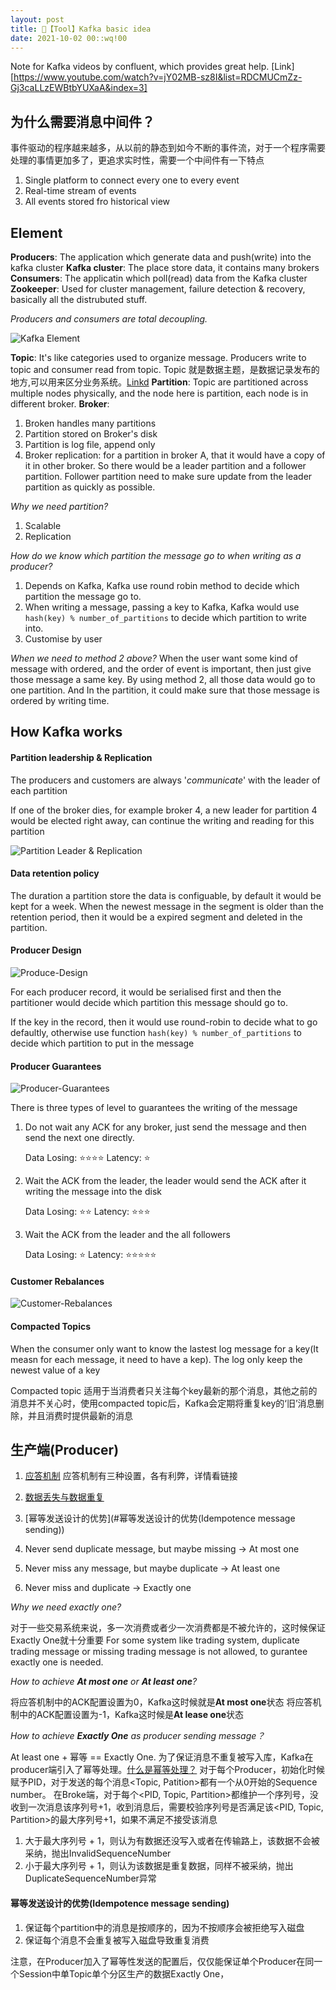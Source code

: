 ```yaml
---
layout: post
title: 📕【Tool】Kafka basic idea
date: 2021-10-02 00::wq!00
---
```


Note for Kafka videos by confluent, which provides great help.
[Link][https://www.youtube.com/watch?v=jY02MB-sz8I&list=RDCMUCmZz-Gj3caLLzEWBtbYUXaA&index=3]

## 为什么需要消息中间件？ 

事件驱动的程序越来越多，从以前的静态到如今不断的事件流，对于一个程序需要处理的事情更加多了，更追求实时性，需要一个中间件有一下特点

1. Single platform to connect every one to every event
2. Real-time stream of events
3. All events stored fro historical view

## Element

**Producers**: The application which generate data and push(write) into the kafka cluster
**Kafka cluster**: The place store data, it contains many brokers
**Consumers**: The applicatin which poll(read) data from the Kafka cluster
**Zookeeper**: Used for cluster management, failure detection & recovery, basically all the distrubuted stuff.

*Producers and consumers are total decoupling.*

![Kafka Element](https://typora-1302119905.cos.ap-nanjing.myqcloud.com/Coding/%E6%88%AA%E5%B1%8F2021-10-01%20%E4%B8%8B%E5%8D%885.49.32.png)

**Topic**: It's like categories used to organize message. Producers write to topic and consumer read from topic. Topic 就是数据主题，是数据记录发布的地方,可以用来区分业务系统。[Linkd](https://kafka.apachecn.org/intro.html)
**Partition**: Topic are partitioned across multiple nodes physically, and the node here is partition, each node is in different broker.
**Broker**: 

1. Broken handles many partitions
2. Partition stored on Broker's disk
3. Partition is log file, append only
4. Broker replication: for a partition in broker A, that it would have a copy of it in other broker. So there would be a leader partition and a follower partition. Follower partition need to make sure update from the leader partition as quickly as possible.

*Why we need partition?*

1. Scalable
2. Replication

*How do we know which partition the message go to when writing as a producer?*

1. Depends on Kafka, Kafka use round robin method to decide which partition the message go to.
2. When writing a message, passing a key to Kafka, Kafka would use `hash(key) % number_of_partitions` to decide which partition to write into.
3. Customise by user

*When we need to method 2 above?*
When the user want some kind of message with ordered, and the order of event is important, then just give those message a same key. By using method 2, all those data would go to one partition. And In the partition, it could make sure that those message is ordered by writing time.

## How Kafka works

#### **Partition leadership & Replication**

The producers and customers are always '*communicate*' with the leader of each partition

If one of the broker dies, for example broker 4, a new leader for partition 4 would be elected right away, can continue the writing and reading for this partition

![Partition Leader & Replication](https://typora-1302119905.cos.ap-nanjing.myqcloud.com/Coding/Partition-Leadership.png)

#### **Data retention policy**

The duration a partition store the data is configuable, by default it would be kept for a week. 
When the newest message in the segment is older than the retention period, then it would be a expired segment and deleted in the partition. 

#### **Producer Design**

![Produce-Design](https://typora-1302119905.cos.ap-nanjing.myqcloud.com/Coding/Producer-Design.png)

For each producer record, it would be serialised first and then the partitioner would decide which partition this message should go to. 

If the key in the record, then it would use round-robin to decide what to go defaultly, otherwise use function `hash(key) % number_of_partitions`  to decide which partition to put in the message

#### <a name="ProducerGuarantees">**Producer Guarantees**</a>

 ![Producer-Guarantees](https://typora-1302119905.cos.ap-nanjing.myqcloud.com/Coding/producer-guarantees.png)

There is three types of level to guarantees the writing of the message

1. Do not wait any ACK for any broker, just send the message and then send the next one directly.

   Data Losing: ⭐️⭐️⭐️⭐️
   Latency: ⭐️

2. Wait the ACK from the leader, the leader would send the ACK after it writing the message into the disk

   Data Losing: ⭐️⭐️
   Latency: ⭐️⭐️⭐️

3. Wait the ACK from the leader and the all followers

   Data Losing: ⭐️
   Latency: ⭐️⭐️⭐️⭐️⭐️

#### **Customer Rebalances**

![Customer-Rebalances](https://typora-1302119905.cos.ap-nanjing.myqcloud.com/Coding/Customer-Rebalance.png)

#### **Compacted Topics**

When the consumer only want to know the lastest log message for a key(It measn for each message, it need to have a kep). The log only keep the newest value of a key

Compacted topic 适用于当消费者只关注每个key最新的那个消息，其他之前的消息并不关心时，使用compacted topic后，Kafka会定期将重复key的‘旧’消息删除，并且消费时提供最新的消息

## 生产端(Producer)

1. [应答机制](#ProducerGuarantees)
   应答机制有三种设置，各有利弊，详情看链接
2. [数据丢失与数据重复](#数据丢失与数据重复 (Message Delivery))
3. [幂等发送设计的优势](#幂等发送设计的优势(Idempotence message sending))

1. Never send duplicate message, but maybe missing -> At most one
2. Never miss any message, but maybe duplicate -> At least one
3. Never miss and duplicate -> Exactly one

*Why we need exactly one?*

对于一些交易系统来说，多一次消费或者少一次消费都是不被允许的，这时候保证Exactly One就十分重要
For some system like trading system, duplicate trading message or missing trading message is not allowed, to gurantee exactly one is needed.

*How to achieve **At most one** or **At least one**?*

将应答机制中的ACK配置设置为0，Kafka这时候就是**At most one**状态
将应答机制中的ACK配置设置为-1，Kafka这时候是**At lease one**状态

*How to achieve **Exactly One** as producer sending message？*

At least one + 幂等 == Exactly One.  为了保证消息不重复被写入库，Kafka在producer端引入了幂等处理。[什么是幂等处理？](https://zh.wikipedia.org/wiki/%E5%86%AA%E7%AD%89)
对于每个Producer，初始化时候赋予PID，对于发送的每个消息<Topic, Patition>都有一个从0开始的Sequence number。
在Broke端，对于每个<PID, Topic, Partition>都维护一个序列号，没收到一次消息该序列号+1，收到消息后，需要校验序列号是否满足该<PID, Topic, Partition>的最大序列号+1，如果不满足不接受该消息

1. 大于最大序列号 + 1，则认为有数据还没写入或者在传输路上，该数据不会被采纳，抛出InvalidSequenceNumber
2. 小于最大序列号 + 1，则认为该数据是重复数据，同样不被采纳，抛出DuplicateSequenceNumber异常

#### 幂等发送设计的优势(Idempotence message sending)

1. 保证每个partition中的消息是按顺序的，因为不按顺序会被拒绝写入磁盘
2. 保证每个消息不会重复被写入磁盘导致重复消费

注意，在Producer加入了幂等性发送的配置后，仅仅能保证单个Producer在同一个Session中单Topic单个分区生产的数据Exactly One，

